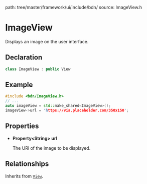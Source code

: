 path: tree/master/framework/ui/include/bdn/
source: ImageView.h

# ImageView

Displays an image on the user interface.

## Declaration

```C++
class ImageView : public View
```

## Example

```C++
#include <bdn/ImageView.h>
// ...
auto imageView = std::make_shared<ImageView>();
imageView->url = 'https://via.placeholder.com/350x150';
```

## Properties

* **Property<String\> url**
	
	The URl of the image to be displayed.

## Relationships

Inherits from [`View`](view.md).

